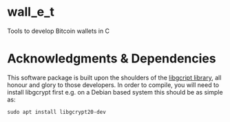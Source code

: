 # wall_e_t
Tools to develop Bitcoin wallets in C

# Acknowledgments & Dependencies
This software package is built upon the shoulders of the [libgcript library](https://www.gnupg.org/software/libgcrypt/index.html), all honour and glory to those developers.
In order to compile, you will need to install libgcrypt first e.g. on a Debian based system this should be as simple as:

    sudo apt install libgcrypt20-dev
